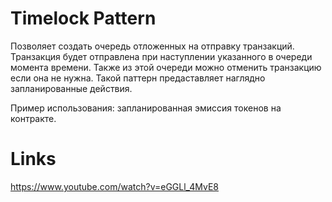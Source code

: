 # Timelock Pattern

Позволяет создать очередь отложенных на отправку транзакций. Транзакция будет отправлена при наступлении указанного в очереди момента времени. Также из этой очереди можно отменить транзакцию если она не нужна. Такой паттерн предаставляет наглядно запланированные действия.

Пример использования: запланированная эмиссия токенов на контракте.

# Links

https://www.youtube.com/watch?v=eGGLl_4MvE8